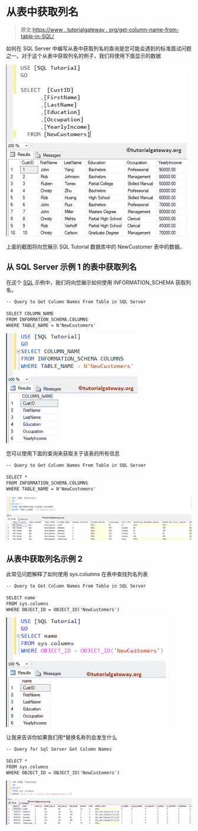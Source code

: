 # 从表中获取列名

> 原文:[https://www . tutorialgateway . org/get-column-name-from-table-in-SQL/](https://www.tutorialgateway.org/get-column-names-from-table-in-sql/)

如何在 SQL Server 中编写从表中获取列名的查询是您可能会遇到的标准面试问题之一。对于这个从表中获取列名的例子，我们将使用下面显示的数据

![Get Column Names From Table in SQL Server 0](img/04511f02d04a44be54214111f92d3e43.png)

上面的截图将向您展示 SQL Tutorial 数据库中的 NewCustomer 表中的数据。

## 从 SQL Server 示例 1 的表中获取列名

在这个 [SQL](https://www.tutorialgateway.org/sql/) 示例中，我们将向您展示如何使用 INFORMATION_SCHEMA 获取列名。

```
-- Query to Get Column Names From Table in SQL Server

SELECT COLUMN_NAME
FROM INFORMATION_SCHEMA.COLUMNS
WHERE TABLE_NAME = N'NewCustomers'
```

![Get Column Names From Table in SQL Server 1](img/e62d834a17484f8e3980e278f23df4cf.png)

您可以使用下面的查询来获取关于该表的所有信息

```
-- Query to Get Column Names From Table in SQL Server

SELECT *
FROM INFORMATION_SCHEMA.COLUMNS
WHERE TABLE_NAME = N'NewCustomers'
```

![Get Column Names From Table in SQL Server 2](img/078e31a8316d0be20ac8e2b823ba85b4.png)

## 从表中获取列名示例 2

此常见问题解释了如何使用 sys.columns 在表中查找列名列表

```
-- Query to Get Column Names From Table in SQL Server

SELECT name
FROM sys.columns 
WHERE OBJECT_ID = OBJECT_ID('NewCustomers')
```

![Get Column Names From Table in SQL Server 3](img/38e63a6719f44bb271c4cc6eee4190b1.png)

让我来告诉你如果我们用*替换名称列会发生什么

```
-- Query for Sql Server Get Column Names

SELECT *
FROM sys.columns 
WHERE OBJECT_ID = OBJECT_ID('NewCustomers')
```

![Get Column Names From Table in SQL Server 4](img/dd0c8e7a60dff51aeaa02ba67bd7edf5.png)